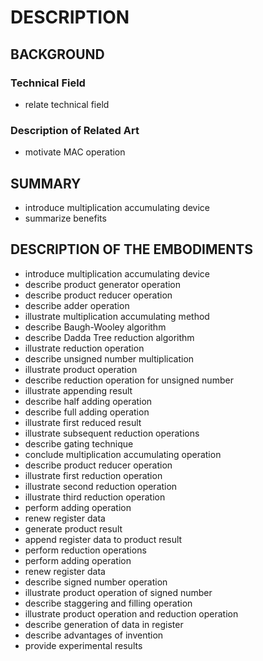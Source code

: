 # DESCRIPTION

## BACKGROUND

### Technical Field

- relate technical field

### Description of Related Art

- motivate MAC operation

## SUMMARY

- introduce multiplication accumulating device
- summarize benefits

## DESCRIPTION OF THE EMBODIMENTS

- introduce multiplication accumulating device
- describe product generator operation
- describe product reducer operation
- describe adder operation
- illustrate multiplication accumulating method
- describe Baugh-Wooley algorithm
- describe Dadda Tree reduction algorithm
- illustrate reduction operation
- describe unsigned number multiplication
- illustrate product operation
- describe reduction operation for unsigned number
- illustrate appending result
- describe half adding operation
- describe full adding operation
- illustrate first reduced result
- illustrate subsequent reduction operations
- describe gating technique
- conclude multiplication accumulating operation
- describe product reducer operation
- illustrate first reduction operation
- illustrate second reduction operation
- illustrate third reduction operation
- perform adding operation
- renew register data
- generate product result
- append register data to product result
- perform reduction operations
- perform adding operation
- renew register data
- describe signed number operation
- illustrate product operation of signed number
- describe staggering and filling operation
- illustrate product operation and reduction operation
- describe generation of data in register
- describe advantages of invention
- provide experimental results

